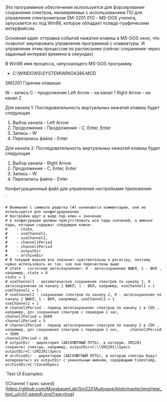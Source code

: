 Это программное обеспечение используется для форсирования сохранения спектров, имзмеряемых с использованием ПО 
для управления спектрометром SM-2201 (ПО - MS-DOS утилита, запускается из под Win98, которое обладает псевдо-графическим интерфейсом.

Основная идея: отправка событий нажатия клавиш в MS-DOS окно, что позволит эмулировать управление программой с клавиатуры. 
И управление этим процессом по расписанию (сейчас сохранение через заданный интервал времени в секундах)

В Win98 имя процесса, запускающего MS-DOS программу 
- C:\WINDOWS\SYSTEM\WINOA386.MOD

SM2201 Горячие клавиши:

W - запись
С - продолжение
Left Arrow - на канал 1
Right Arrow - на канал 2

Для канала 1: Последовательность виртуальных нажатий клавиш будет следующая

1. Выбор канала - Left Arrow
2. Продолжение - Продолжение - C, Enter, Enter
3. Запись - W
4. Перезапись файла - Enter

Для канала 2: Последовательность виртуальных нажатий клавиш будет следующая

1. Выбор канала - Right Arrow
2. Продолжение - C, Enter, Enter
3. Запись - W
4. Перезапись файла - Enter

Конфигурационный файл для управления настройками приложения:

`

    # Внимание с символа решетка (#) начинаются комментарии, они не используются для конфигурирования
    # Настройки идут в виде пар ключ = значение
    # в конфигурации должны присутствовать все пары значений, а именно пары, которые содержат следующие ключи: 
    #    - state, 
    #    - useChannel1, 
    #    - useChannel2,
    #    - channel1Period
    #    - channel2Period
    #    - outputDir
    #    - archiveDir
    # В текущей версии все значени¤ чувствительны к регистру, поэтому нужно использовать их так, как они перечислены выше
    # state - состо¤ние автосохранени¤: 0 - автосохранение ВЫКЛ, 1 - ВКЛ , например, state = 0
    state = 1
    # useChannel1 - автоматическое сохранение спектров по каналу 1, 0 - автосохранение по каналу 1 ВЫКЛ, 1 - ВКЛ, например, useChannel1 = 1
    useChannel1 = 1
    # useChannel2 - сохранение спектров по каналу 2, 0 - автосохранение по каналу 2 ВЫКЛ, 1 - ВКЛ, например, useChannel2 = 1
    useChannel2 = 1
    # channel1Period - период автосохранени¤ спектров по каналу 1 в СЕК , например, дл¤ сохранения спектров с периодом 1 час,       channel1Period = 3600
    channel1Period = 5
    # channel2Period - период автосохранени¤ спектров по каналу 2 в СЕК , например, дл¤ сохранения спектров с периодом 1 час,     channel2Period = 3600
    channel2Period = 10
    # outputDir - директория (АБСОЛЮТНЫЙ ПУТЬ), в которую, SM2201 сохран¤ет спектры, например, outputDir=C:\\SM2201\\Specs
    outputDir=C:\SM2201\Specs
    # archiveDir - директория (АБСОЛЮТНЫЙ ПУТЬ), в которую спектры будут копироватьс¤ из outputDir с уникальным именем, содержащим timestamp,
    archiveDir=C:\SavedSpecs
    
`Text UI Examples:

![Channel 1 spec saved]
(https://github.com/MossbauerLab/Sm2201Autosave/blob/master/img/new_text_ui(ch1-saved).png?raw=true)
